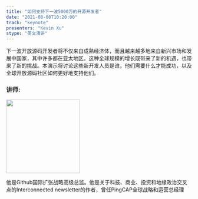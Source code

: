 ```yaml
---
title: "如何支持下一波5000万的开源开发者"
date: "2021-08-08T10:20:00"
track: "keynote"
presenters: "Kevin Xu"
stype: "英文演讲"
---
```

下一波开放源码开发者将不仅来自成熟经济体，而且越来越多地来自新兴市场和发展中国家，其中许多都在亚太地区。这种全球规模的增长既带来了新的机遇，也带来了新的挑战。本演示将讨论这些新开发人员是谁，他们需要什么才能成功，以及全球开放源码社区如何更好地支持他们。

### 讲师:
<img src="images/speaker/Kevin-Xu.png" width="200"/>

他是Github国际扩张战略高级总监。他是关于科技、商业、投资和地缘政治交叉点的Interconnected newsletter的作者，曾任PingCAP全球战略和运营总经理
